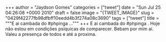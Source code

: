 
+++
author = "Jaydson Gomes"
categories = ["tweet"]
date = "Sun Jul 25 04:26:08 +0000 2010"
draft = false
image = "{TWEET_IMAGE}"
slug = "0429f42277fb98dfbff10eedd4b3f274a08c3690"
tags = ["tweet"]
title = """E ai cambada do #phpinga ..."""
+++
E ai cambada do #phpinga . Hoje não estou em condições psíquicas de comparecer. Bebam por mim ai. Valeu a presença de todos e até a proxima.
